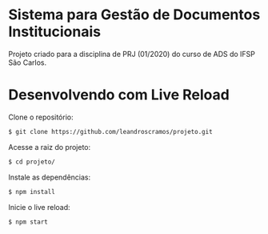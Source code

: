 # Sistema para Gestão de Documentos Institucionais
Projeto criado para a disciplina de PRJ (01/2020) do curso de ADS do IFSP São Carlos.

# Desenvolvendo com Live Reload

Clone o repositório:
```sh
$ git clone https://github.com/leandroscramos/projeto.git
```

Acesse a raiz do projeto:
```sh
$ cd projeto/
```

Instale as dependências:
```sh
$ npm install
```

Inicie o live reload:
```sh
$ npm start
```
